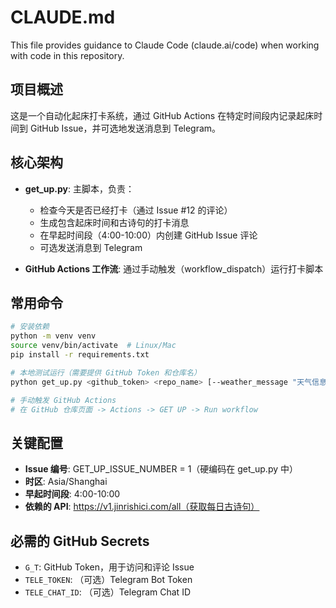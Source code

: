 # CLAUDE.md

This file provides guidance to Claude Code (claude.ai/code) when working with code in this repository.

## 项目概述

这是一个自动化起床打卡系统，通过 GitHub Actions 在特定时间段内记录起床时间到 GitHub Issue，并可选地发送消息到 Telegram。

## 核心架构

- **get_up.py**: 主脚本，负责：
  - 检查今天是否已经打卡（通过 Issue #12 的评论）
  - 生成包含起床时间和古诗句的打卡消息
  - 在早起时间段（4:00-10:00）内创建 GitHub Issue 评论
  - 可选发送消息到 Telegram

- **GitHub Actions 工作流**: 通过手动触发（workflow_dispatch）运行打卡脚本

## 常用命令

```bash
# 安装依赖
python -m venv venv
source venv/bin/activate  # Linux/Mac
pip install -r requirements.txt

# 本地测试运行（需要提供 GitHub Token 和仓库名）
python get_up.py <github_token> <repo_name> [--weather_message "天气信息"] [--tele_token <token>] [--tele_chat_id <chat_id>]

# 手动触发 GitHub Actions
# 在 GitHub 仓库页面 -> Actions -> GET UP -> Run workflow
```

## 关键配置

- **Issue 编号**: GET_UP_ISSUE_NUMBER = 1（硬编码在 get_up.py 中）
- **时区**: Asia/Shanghai
- **早起时间段**: 4:00-10:00
- **依赖的 API**: https://v1.jinrishici.com/all（获取每日古诗句）

## 必需的 GitHub Secrets

- `G_T`: GitHub Token，用于访问和评论 Issue
- `TELE_TOKEN`: （可选）Telegram Bot Token
- `TELE_CHAT_ID`: （可选）Telegram Chat ID
